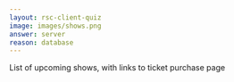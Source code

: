 ```yaml
---
layout: rsc-client-quiz
image: images/shows.png
answer: server
reason: database
---
```


List of upcoming shows, with links to ticket purchase page
